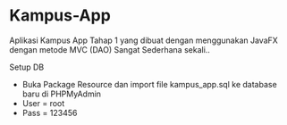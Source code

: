 # Kampus-App
Aplikasi Kampus App Tahap 1 yang dibuat dengan menggunakan JavaFX dengan metode MVC (DAO)
Sangat Sederhana sekali..

Setup DB
- Buka Package Resource dan import file kampus_app.sql ke database baru di PHPMyAdmin
- User = root
- Pass = 123456
